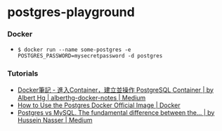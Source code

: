 postgres-playground
===================
### Docker
- `$ docker run --name some-postgres -e POSTGRES_PASSWORD=mysecretpassword -d postgres`

### Tutorials
- [Docker筆記 - 進入Container，建立並操作 PostgreSQL Container | by Albert Hg | alberthg-docker-notes | Medium](https://medium.com/alberthg-docker-notes/docker%E7%AD%86%E8%A8%98-%E9%80%B2%E5%85%A5container-%E5%BB%BA%E7%AB%8B%E4%B8%A6%E6%93%8D%E4%BD%9C-postgresql-container-d221ba39aaec)
- [How to Use the Postgres Docker Official Image | Docker](https://www.docker.com/blog/how-to-use-the-postgres-docker-official-image/#Using-Docker-Compose)
- [Postgres vs MySQL. The fundamental difference between the… | by Hussein Nasser | Medium](https://medium.com/@hnasr/postgres-vs-mysql-5fa3c588a94e)
